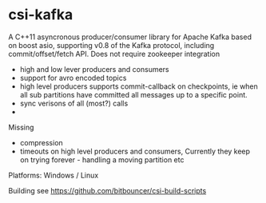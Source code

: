csi-kafka
=========

A C++11 asyncronous producer/consumer library for Apache Kafka based on boost asio, supporting v0.8 of the Kafka protocol, including commit/offset/fetch API. Does not require zookeeper integration

- high and low lever producers and consumers
- support for avro encoded topics
- high level producers supports commit-callback on checkpoints, ie when all sub partitions have committed all messages up to a specific point.
- sync verisons of all (most?) calls
- 

Missing
- compression
- timeouts on high level producers and consumers, Currently they keep on trying forever - handling a moving partition etc






Platforms: Windows / Linux

Building
see
https://github.com/bitbouncer/csi-build-scripts



 
